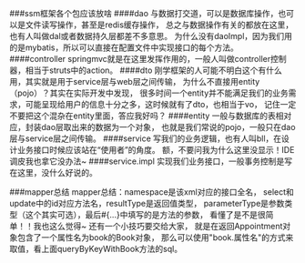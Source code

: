 ###ssm框架各个包应该放啥
####dao
与数据打交道，可以是数据库操作，也可以是文件读写操作，甚至是redis缓存操作，
总之与数据操作有关的都放在这里，也有人叫做dal或者数据持久层都差不多意思。
为什么没有daoImpl，因为我们用的是mybatis，所以可以直接在配置文件中实现接口的每个方法。
####controller
springmvc就是在这里发挥作用的，一般人叫做controller控制器，相当于struts中的action。
####dto
刚学框架的人可能不明白这个有什么用，其实就是用于service层与web层之间传输，
为什么不直接用entity（pojo）？其实在实际开发中发现，
很多时间一个entity并不能满足我们的业务需求，可能呈现给用户的信息十分之多，这时候就有了dto，也相当于vo，
记住一定不要把这个混杂在entity里面，答应我好吗？
####entity
一般与数据库的表相对应，封装dao层取出来的数据为一个对象，
也就是我们常说的pojo，一般只在dao层与service层之间传输。
####service
写我们的业务逻辑，也有人叫bll，在设计业务接口时候应该站在“使用者”的角度。
额，不要问我为什么这里没显示！IDE调皮我也拿它没办法~
####service.impl
实现我们业务接口，一般事务控制是写在这里，没什么好说的。

###mapper总结
mapper总结：namespace是该xml对应的接口全名，
select和update中的id对应方法名，resultType是返回值类型，
parameterType是参数类型（这个其实可选），最后#{...}中填写的是方法的参数，
看懂了是不是很简单！！我也这么觉得~ 还有一个小技巧要交给大家，
就是在返回Appointment对象包含了一个属性名为book的Book对象，
那么可以使用"book.属性名"的方式来取值，看上面queryByKeyWithBook方法的sql。
